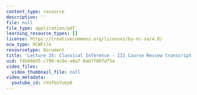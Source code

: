```yaml
---
content_type: resource
description: ''
file: null
file_type: application/pdf
learning_resource_types: []
license: https://creativecommons.org/licenses/by-nc-sa/4.0/
ocw_type: OCWFile
resourcetype: Document
title: 'Lecture 25: Classical Inference - III Course Review transcript'
uid: f4b668d5-c790-4c6e-a0a7-9ab7f86fdf5a
video_files:
  video_thumbnail_file: null
video_metadata:
  youtube_id: rYefUsYuEp0
---
```

